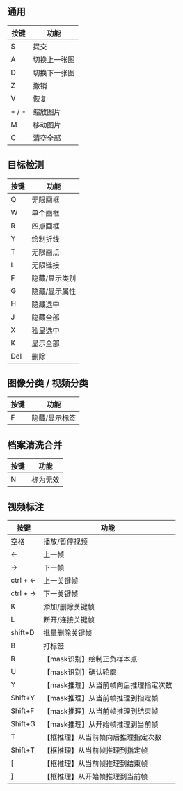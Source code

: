## 通用

| 按键     | 功能     |
| ----- | ------ |
| S     | 提交     |
| A     | 切换上一张图 |
| D     | 切换下一张图 |
| Z     | 撤销     |
| V     | 恢复     |
| + / - | 缩放图片   |
| M     | 移动图片   |
| C     | 清空全部   |



## 目标检测

| 按键     | 功能     |
| --- | ------- |
| Q   | 无限画框    |
| W   | 单个画框    |
| R   | 四点画框    |
| Y   | 绘制折线    |
| T   | 无限画点    |
| L   | 无限链接    |
| F   | 隐藏/显示类别 |
| G   | 隐藏/显示属性 |
| H   | 隐藏选中    |
| J   | 隐藏全部    |
| X   | 独显选中    |
| K   | 显示全部    |
| Del | 删除      |



## 图像分类 / 视频分类

| 按键     | 功能     |
| - | ------- |
| F | 隐藏/显示标签 |


## 档案清洗合并

| 按键     | 功能     |
| - | ---- |
| N | 标为无效 |


## 视频标注

| 按键     | 功能     |
| -------- | -------------------- |
| 空格       | 播放/暂停视频              |
| ←        | 上一帧                  |
| →        | 下一帧                  |
| ctrl + ← | 上一关键帧                |
| ctrl + → | 下一关键帧                |
| K        | 添加/删除关键帧             |
| L        | 断开/连接关键帧             |
| shift+D  | 批量删除关键帧              |
| B        | 打标签                  |
| R        | 【mask识别】绘制正负样本点      |
| U        | 【mask识别】确认轮廓         |
| Y        | 【mask推理】从当前帧向后推理指定次数 |
| Shift+Y  | 【mask推理】从当前帧推理到指定帧   |
| Shift+F  | 【mask推理】从当前帧推理到结束帧   |
| Shift+G  | 【mask推理】从开始帧推理到当前帧   |
| T        | 【框推理】从当前帧向后推理指定次数    |
| Shift+T  | 【框推理】从当前帧推理到指定帧      |
| \[       | 【框推理】从当前帧推理到结束帧      |
| ]        | 【框推理】从开始帧推理到当前帧      |
